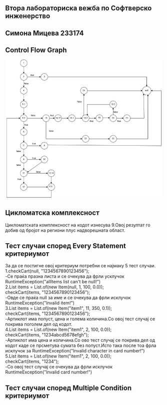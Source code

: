 **Втора лабораториска вежба по Софтверско инженерство**
---
**Симона Мицева 233174**
---

**Control Flow Graph**
---

![Control Flow Graph](cfg.png)

**Цикломатска комплексност**
---
Цикломатската комплексност на кодот изнесува 9.Овој резултат го добив од бројот на региони плус надворешната област.

**Тест случаи според Every Statement критериумот**
---
За да се постигне овој критериум потребни се најмаку 5 тест случаи.<br>
1.checkCart(null, "1234567890123456");<br>
-Се праќа празна листа и се очекува да фрли усклучок RuntimeException("allItems list can't be null!")<br>
2.List<Item> items = List.of(new Item(null, 1, 100, 0.0));<br>
  checkCart(items, "1234567890123456");<br>
  -Овде се праќа null за име и се очекува да фрли исклучок RuntimeException("Invalid item!")<br>
3.List<Item> items = List.of(new Item("item1", 11, 350, 0.1));<br>
  checkCart(items, "1234567890123456");<br>
  -Артиклот има попуст, цена и голема количина.Со овој тест случај се покрива поголем дел од кодот.<br>
4.List<Item> items = List.of(new Item("item1", 2, 100, 0.0));<br>
  checkCart(items, "1234abcd5678efgh");<br>
  -Артиклот има цена и количина.Со ово тест случај се покрива дел од кодот каде се прсметува сумата без попуст.Исто така после тоа фрла исклучок за RuntimeException("Invalid character in card number!")<br>
5.List<Item> items = List.of(new Item("item1", 2, 100, 0.0));<br>
  checkCart(items, "1234");<br>
-Со овој тест случај се очекува да фрли исклучок RuntimeException("Invalid card number!")<br>

**Тест случаи според Multiple Condition критериумот**
---




